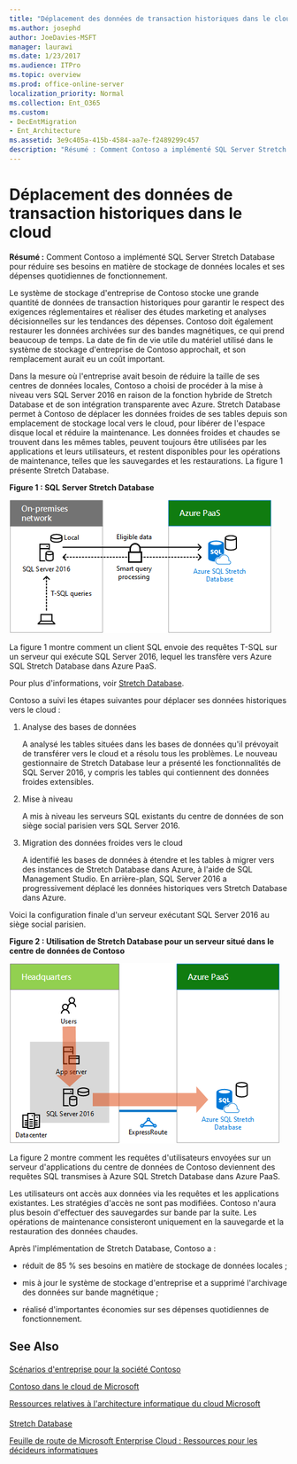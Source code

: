 ```yaml
---
title: "Déplacement des données de transaction historiques dans le cloud"
ms.author: josephd
author: JoeDavies-MSFT
manager: laurawi
ms.date: 1/23/2017
ms.audience: ITPro
ms.topic: overview
ms.prod: office-online-server
localization_priority: Normal
ms.collection: Ent_O365
ms.custom:
- DecEntMigration
- Ent_Architecture
ms.assetid: 3e9c405a-415b-4584-aa7e-f2489299c457
description: "Résumé : Comment Contoso a implémenté SQL Server Stretch Database pour réduire ses besoins en matière de stockage de données locales et ses dépenses quotidiennes de fonctionnement."
---
```


# Déplacement des données de transaction historiques dans le cloud

 **Résumé :** Comment Contoso a implémenté SQL Server Stretch Database pour réduire ses besoins en matière de stockage de données locales et ses dépenses quotidiennes de fonctionnement.
  
Le système de stockage d'entreprise de Contoso stocke une grande quantité de données de transaction historiques pour garantir le respect des exigences réglementaires et réaliser des études marketing et analyses décisionnelles sur les tendances des dépenses. Contoso doit également restaurer les données archivées sur des bandes magnétiques, ce qui prend beaucoup de temps. La date de fin de vie utile du matériel utilisé dans le système de stockage d'entreprise de Contoso approchait, et son remplacement aurait eu un coût important. 
  
Dans la mesure où l'entreprise avait besoin de réduire la taille de ses centres de données locales, Contoso a choisi de procéder à la mise à niveau vers SQL Server 2016 en raison de la fonction hybride de Stretch Database et de son intégration transparente avec Azure. Stretch Database permet à Contoso de déplacer les données froides de ses tables depuis son emplacement de stockage local vers le cloud, pour libérer de l'espace disque local et réduire la maintenance. Les données froides et chaudes se trouvent dans les mêmes tables, peuvent toujours être utilisées par les applications et leurs utilisateurs, et restent disponibles pour les opérations de maintenance, telles que les sauvegardes et les restaurations. La figure 1 présente Stretch Database.
  
**Figure 1 : SQL Server Stretch Database**

![Stretch Database avec SQL Server comme solution de données hybride](images/ce6fc5e0-55d0-41a4-9baa-03180ac7b009.png)
  
La figure 1 montre comment un client SQL envoie des requêtes T-SQL sur un serveur qui exécute SQL Server 2016, lequel les transfère vers Azure SQL Stretch Database dans Azure PaaS.
  
Pour plus d'informations, voir [Stretch Database](https://msdn.microsoft.com/fr-fr/library/dn935011.aspx).
  
Contoso a suivi les étapes suivantes pour déplacer ses données historiques vers le cloud :
  
1. Analyse des bases de données
    
    A analysé les tables situées dans les bases de données qu'il prévoyait de transférer vers le cloud et a résolu tous les problèmes. Le nouveau gestionnaire de Stretch Database leur a présenté les fonctionnalités de SQL Server 2016, y compris les tables qui contiennent des données froides extensibles.
    
2. Mise à niveau
    
    A mis à niveau les serveurs SQL existants du centre de données de son siège social parisien vers SQL Server 2016.
    
3. Migration des données froides vers le cloud
    
    A identifié les bases de données à étendre et les tables à migrer vers des instances de Stretch Database dans Azure, à l'aide de SQL Management Studio. En arrière-plan, SQL Server 2016 a progressivement déplacé les données historiques vers Stretch Database dans Azure.
    
Voici la configuration finale d'un serveur exécutant SQL Server 2016 au siège social parisien.
  
**Figure 2 : Utilisation de Stretch Database pour un serveur situé dans le centre de données de Contoso**

![Configuration de Contoso pour Stretch Database avec SQL Server pour un ordinateur unique exécutant SQL Server](images/d50b227d-00e9-47df-b87c-3e9119729aa1.png)
  
La figure 2 montre comment les requêtes d'utilisateurs envoyées sur un serveur d'applications du centre de données de Contoso deviennent des requêtes SQL transmises à Azure SQL Stretch Database dans Azure PaaS.
  
Les utilisateurs ont accès aux données via les requêtes et les applications existantes. Les stratégies d'accès ne sont pas modifiées. Contoso n'aura plus besoin d'effectuer des sauvegardes sur bande par la suite. Les opérations de maintenance consisteront uniquement en la sauvegarde et la restauration des données chaudes.
  
Après l'implémentation de Stretch Database, Contoso a :
  
- réduit de 85 % ses besoins en matière de stockage de données locales ;
    
- mis à jour le système de stockage d'entreprise et a supprimé l'archivage des données sur bande magnétique ;
    
- réalisé d'importantes économies sur ses dépenses quotidiennes de fonctionnement.
    
## See Also

#### 

[Scénarios d'entreprise pour la société Contoso](enterprise-scenarios-for-the-contoso-corporation.md)
  
[Contoso dans le cloud de Microsoft](contoso-in-the-microsoft-cloud.md)
  
[Ressources relatives à l'architecture informatique du cloud Microsoft](microsoft-cloud-it-architecture-resources.md)
#### 

[Stretch Database](https://msdn.microsoft.com/library/dn935011.aspx)
  
[Feuille de route de Microsoft Enterprise Cloud : Ressources pour les décideurs informatiques](https://sway.com/FJ2xsyWtkJc2taRD)

